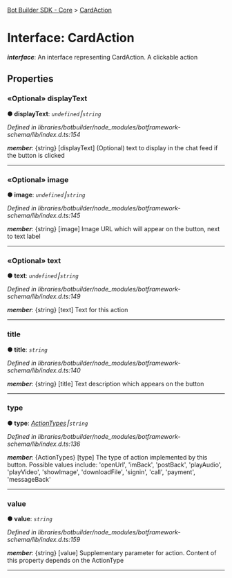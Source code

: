 [Bot Builder SDK - Core](../README.md) > [CardAction](../interfaces/botbuilder.cardaction.md)



# Interface: CardAction

*__interface__*: An interface representing CardAction. A clickable action



## Properties
<a id="displaytext"></a>

### «Optional» displayText

**●  displayText**:  *`undefined`⎮`string`* 

*Defined in libraries/botbuilder/node_modules/botframework-schema/lib/index.d.ts:154*


*__member__*: {string} [displayText] (Optional) text to display in the chat feed if the button is clicked





___

<a id="image"></a>

### «Optional» image

**●  image**:  *`undefined`⎮`string`* 

*Defined in libraries/botbuilder/node_modules/botframework-schema/lib/index.d.ts:145*


*__member__*: {string} [image] Image URL which will appear on the button, next to text label





___

<a id="text"></a>

### «Optional» text

**●  text**:  *`undefined`⎮`string`* 

*Defined in libraries/botbuilder/node_modules/botframework-schema/lib/index.d.ts:149*


*__member__*: {string} [text] Text for this action





___

<a id="title"></a>

###  title

**●  title**:  *`string`* 

*Defined in libraries/botbuilder/node_modules/botframework-schema/lib/index.d.ts:140*


*__member__*: {string} [title] Text description which appears on the button





___

<a id="type"></a>

###  type

**●  type**:  *[ActionTypes](../enums/botbuilder.actiontypes.md)⎮`string`* 

*Defined in libraries/botbuilder/node_modules/botframework-schema/lib/index.d.ts:136*


*__member__*: {ActionTypes} [type] The type of action implemented by this button. Possible values include: 'openUrl', 'imBack', 'postBack', 'playAudio', 'playVideo', 'showImage', 'downloadFile', 'signin', 'call', 'payment', 'messageBack'





___

<a id="value"></a>

###  value

**●  value**:  *`string`* 

*Defined in libraries/botbuilder/node_modules/botframework-schema/lib/index.d.ts:159*


*__member__*: {string} [value] Supplementary parameter for action. Content of this property depends on the ActionType





___


